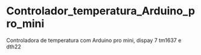 # Controlador_temperatura_Arduino_pro_mini
Controladora de temperatura com Arduino pro mini, dispay 7 tm1637 e  dth22 
